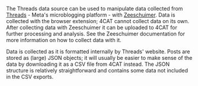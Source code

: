 The Threads data source can be used to manipulate data collected from [Threads](https://threads.com) - Meta's 
microblogging platform - with  [Zeeschuimer](https://github.com/digitalmethodsinitiative/zeeschuimer). Data is collected 
with the browser extension; 4CAT cannot collect data on its own. After collecting data with Zeeschuimer it can be 
uploaded to 4CAT for further processing and analysis. See the Zeeschuimer documentation for more information on how to 
collect data with it.

Data is collected as it is formatted internally by Threads' website. Posts are stored as (large) JSON objects; it 
will usually be easier to make sense of the data by downloading it as a CSV file from 4CAT instead. The JSON structure
is relatively straightforward and contains some data not included in the CSV exports.